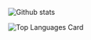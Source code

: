 ![Github stats](https://github-readme-stats.vercel.app/api?username=gabrielhicks&theme=vue&show_icons=true&count_private=true)

![Top Languages Card](https://github-readme-stats.vercel.app/api/top-langs/?username=gabrielhicks&langs_count=5&layout=compact)
